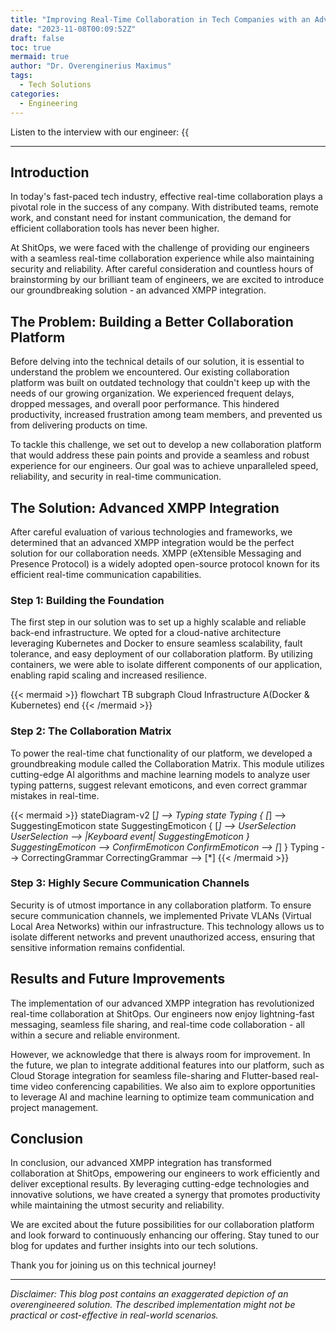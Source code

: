 ```yaml
---
title: "Improving Real-Time Collaboration in Tech Companies with an Advanced XMPP Integration"
date: "2023-11-08T00:09:52Z"
draft: false
toc: true
mermaid: true
author: "Dr. Overenginerius Maximus"
tags:
  - Tech Solutions
categories:
  - Engineering
---
```


Listen to the interview with our engineer: {{<audio src="https://s3.chaops.de/shitops/podcasts/improving-real-time-collaboration-in-tech-companies-with-an-advanced-xmpp-integration.mp3" class="audio">}}

---

## Introduction

In today's fast-paced tech industry, effective real-time collaboration plays a pivotal role in the success of any company. With distributed teams, remote work, and constant need for instant communication, the demand for efficient collaboration tools has never been higher.

At ShitOps, we were faced with the challenge of providing our engineers with a seamless real-time collaboration experience while also maintaining security and reliability. After careful consideration and countless hours of brainstorming by our brilliant team of engineers, we are excited to introduce our groundbreaking solution - an advanced XMPP integration.

## The Problem: Building a Better Collaboration Platform

Before delving into the technical details of our solution, it is essential to understand the problem we encountered. Our existing collaboration platform was built on outdated technology that couldn't keep up with the needs of our growing organization. We experienced frequent delays, dropped messages, and overall poor performance. This hindered productivity, increased frustration among team members, and prevented us from delivering products on time.

To tackle this challenge, we set out to develop a new collaboration platform that would address these pain points and provide a seamless and robust experience for our engineers. Our goal was to achieve unparalleled speed, reliability, and security in real-time communication.

## The Solution: Advanced XMPP Integration

After careful evaluation of various technologies and frameworks, we determined that an advanced XMPP integration would be the perfect solution for our collaboration needs. XMPP (eXtensible Messaging and Presence Protocol) is a widely adopted open-source protocol known for its efficient real-time communication capabilities.

### Step 1: Building the Foundation

The first step in our solution was to set up a highly scalable and reliable back-end infrastructure. We opted for a cloud-native architecture leveraging Kubernetes and Docker to ensure seamless scalability, fault tolerance, and easy deployment of our collaboration platform. By utilizing containers, we were able to isolate different components of our application, enabling rapid scaling and increased resilience.

{{< mermaid >}}
flowchart TB
    subgraph Cloud Infrastructure
    A(Docker & Kubernetes)
    end
{{< /mermaid >}}

### Step 2: The Collaboration Matrix

To power the real-time chat functionality of our platform, we developed a groundbreaking module called the Collaboration Matrix. This module utilizes cutting-edge AI algorithms and machine learning models to analyze user typing patterns, suggest relevant emoticons, and even correct grammar mistakes in real-time.

{{< mermaid >}}
stateDiagram-v2
    [*] --> Typing
    state Typing {
        [*] --> SuggestingEmoticon
        state SuggestingEmoticon {
            [*] --> UserSelection
            UserSelection --> |Keyboard event| SuggestingEmoticon
        }
        SuggestingEmoticon --> ConfirmEmoticon
        ConfirmEmoticon --> [*]
    }
    Typing --> CorrectingGrammar
    CorrectingGrammar --> [*]
{{< /mermaid >}}

### Step 3: Highly Secure Communication Channels

Security is of utmost importance in any collaboration platform. To ensure secure communication channels, we implemented Private VLANs (Virtual Local Area Networks) within our infrastructure. This technology allows us to isolate different networks and prevent unauthorized access, ensuring that sensitive information remains confidential.

## Results and Future Improvements

The implementation of our advanced XMPP integration has revolutionized real-time collaboration at ShitOps. Our engineers now enjoy lightning-fast messaging, seamless file sharing, and real-time code collaboration - all within a secure and reliable environment.

However, we acknowledge that there is always room for improvement. In the future, we plan to integrate additional features into our platform, such as Cloud Storage integration for seamless file-sharing and Flutter-based real-time video conferencing capabilities. We also aim to explore opportunities to leverage AI and machine learning to optimize team communication and project management.

## Conclusion

In conclusion, our advanced XMPP integration has transformed collaboration at ShitOps, empowering our engineers to work efficiently and deliver exceptional results. By leveraging cutting-edge technologies and innovative solutions, we have created a synergy that promotes productivity while maintaining the utmost security and reliability.

We are excited about the future possibilities for our collaboration platform and look forward to continuously enhancing our offering. Stay tuned to our blog for updates and further insights into our tech solutions.

Thank you for joining us on this technical journey!

---

*Disclaimer: This blog post contains an exaggerated depiction of an overengineered solution. The described implementation might not be practical or cost-effective in real-world scenarios.*